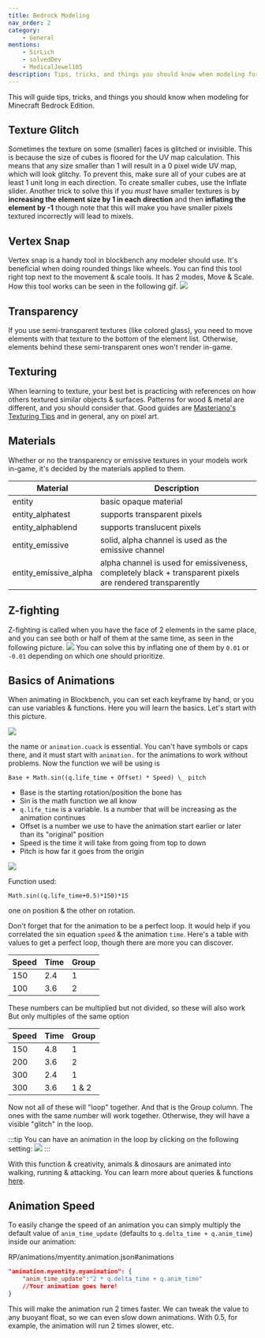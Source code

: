 ```yaml
---
title: Bedrock Modeling
nav_order: 2
category:
    - General
mentions:
    - SirLich
    - solvedDev
    - MedicalJewel105
description: Tips, tricks, and things you should know when modeling for Minecraft Bedrock Edition.
---
```


This will guide tips, tricks, and things you should know when modeling for Minecraft Bedrock Edition.

## Texture Glitch

Sometimes the texture on some (smaller) faces is glitched or invisible. This is because the size of cubes is floored for the UV map calculation. This means that any size smaller than 1 will result in a 0 pixel wide UV map, which will look glitchy. To prevent this, make sure all of your cubes are at least 1 unit long in each direction. To create smaller cubes, use the Inflate slider.
Another trick to solve this if you _must_ have smaller textures is by **increasing the element size by 1 in each direction** and then **inflating the element by -1** though note that this will make you have smaller pixels textured incorrectly will lead to mixels.

## Vertex Snap

Vertex snap is a handy tool in blockbench any modeler should use. It's beneficial when doing rounded things like wheels.
You can find this tool right top next to the movement & scale tools. It has 2 modes, Move & Scale. How this tool works can be seen in the following gif.
![](/assets/images/visuals/bedrock-modeling/vertex_snap.gif)

## Transparency

If you use semi-transparent textures (like colored glass), you need to move elements with that texture to the bottom of the element list. Otherwise, elements behind these semi-transparent ones won't render in-game.

## Texturing

When learning to texture, your best bet is practicing with references on how others textured similar objects & surfaces. Patterns for wood & metal are different, and you should consider that. Good guides are
[Masteriano's Texturing Tips](https://www.blockbench.net/wiki/guides/minecraft-style-guide)
and in general, any on pixel art.

## Materials

Whether or no the transparency or emissive textures in your models work in-game, it's decided by the materials applied to them.

| Material              | Description                                                                                              |
|-----------------------|----------------------------------------------------------------------------------------------------------|
| entity                | basic opaque material                                                                                    |
| entity_alphatest      | supports transparent pixels                                                                              |
| entity_alphablend     | supports translucent pixels                                                                              |
| entity_emissive       | solid, alpha channel is used as the emissive channel                                                     |
| entity_emissive_alpha | alpha channel is used for emissiveness, completely black + transparent pixels are rendered transparently |

## Z-fighting

Z-fighting is called when you have the face of 2 elements in the same place, and you can see both or half of them at the same time, as seen in the following picture.
![](/assets/images/visuals/bedrock-modeling/z-fighting.png)
You can solve this by inflating one of them by `0.01` or `-0.01` depending on which one should prioritize.

## Basics of Animations

When animating in Blockbench, you can set each keyframe by hand, or you can use variables & functions.
Here you will learn the basics.
Let's start with this picture.

![](/assets/images/visuals/bedrock-modeling/animations-1.png)

the name or `animation.cuack` is essential. You can't have symbols or caps there, and it must start with `animation.` for the animations to work without problems. Now the function we will be using is

`Base + Math.sin((q.life_time + Offset) * Speed) \_ pitch`

-   Base is the starting rotation/position the bone has
-   Sin is the math function we all know
-   `q.life_time` is a variable. Is a number that will be increasing as the animation continues
-   Offset is a number we use to have the animation start earlier or later than its "original" position
-   Speed is the time it will take from going from top to down
-   Pitch is how far it goes from the origin

![](/assets/images/visuals/bedrock-modeling/animations-2.gif)

Function used:

`Math.sin((q.life_time+0.5)*150)*15`

one on position & the other on rotation.

<MolangGraph code="Math.sin((q.life_time+0.5)*150)*15" :toY="2" :stepSize="0.001"/>

Don't forget that for the animation to be a perfect loop. It would help if you correlated the sin equation `speed` & the animation `time`.
Here's a table with values to get a perfect loop, though there are more you can discover.

| Speed | Time | Group |
|-------|------|-------|
| 150   | 2.4  | 1     |
| 100   | 3.6  | 2     |

These numbers can be multiplied but not divided, so these will also work
But only multiples of the same option

| Speed | Time | Group |
|-------|------|-------|
| 150   | 4.8  | 1     |
| 200   | 3.6  | 2     |
| 300   | 2.4  | 1     |
| 300   | 3.6  | 1 & 2 |

Now not all of these will "loop" together. And that is the Group column. The ones with the same number will work together. Otherwise, they will have a visible "glitch" in the loop.

:::tip
You can have an animation in the loop by clicking on the following setting:
![](/assets/images/visuals/bedrock-modeling/setting-loop.png)
:::

With this function & creativity, animals & dinosaurs are animated into walking, running & attacking.
You can learn more about queries & functions [here](https://bedrock.dev/docs/stable/Molang).

## Animation Speed

To easily change the speed of an animation you can simply multiply the default value of `anim_time_update` (defaults to `q.delta_time + q.anim_time`) inside our animation:

<CodeHeader>RP/animations/myentity.animation.json#animations</CodeHeader>

```json
"animation.myentity.myanimation": {
    "anim_time_update":"2 * q.delta_time + q.anim_time"
    //Your animation goes here!
}
```

This will make the animation run 2 times faster. We can tweak the value to any buoyant float, so we can even slow down animations. With 0.5, for example, the animation will run 2 times slower, etc.